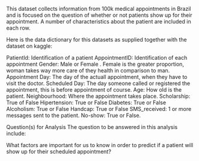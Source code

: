This dataset collects information from 100k medical appointments in Brazil and is focused on the question of whether or not patients show up for their appointment. A number of characteristics about the patient are included in each row.

Here is the data dictionary for this datasets as supplied together with the dataset on kaggle:

PatientId: Identification of a patient
AppointmentID: Identification of each appointment
Gender: Male or Female . Female is the greater proportion, woman takes way more care of they health in comparison to man.
Appointment Day: The day of the actuall appointment, when they have to visit the doctor.
Scheduled Day: The day someone called or registered the appointment, this is before appointment of course.
Age: How old is the patient.
Neighbourhood: Where the appointment takes place.
Scholarship: True of False
Hipertension: True or False
Diabetes: True or False
Alcoholism: True or False
Handcap: True or False
SMS_received: 1 or more messages sent to the patient.
No-show: True or False.


Question(s) for Analysis
The question to be answered in this analysis include:

What factors are important for us to know in order to predict if a patient will show up for their scheduled appointment?